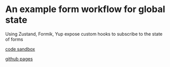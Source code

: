 # An example form workflow for global state

Using Zustand, Formik, Yup expose custom hooks to subscribe to the state of forms

[code sandbox](https://codesandbox.io/s/react-zustand-yup-pmhmo)

[github pages](https://tsappdevelopment.github.io/react-zustand-form/)
